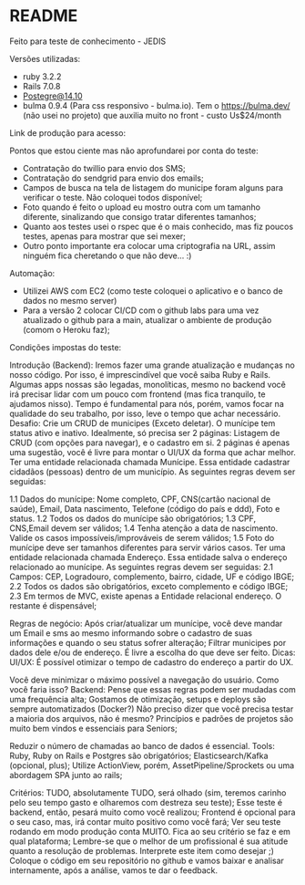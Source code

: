 # README

Feito para teste de conhecimento - JEDIS

Versões utilizadas:
- ruby 3.2.2
- Rails 7.0.8
- Postegre@14.10
- bulma 0.9.4 (Para css responsivo - bulma.io).  Tem o https://bulma.dev/ (não usei no projeto) que auxilia muito no front - custo Us$24/month


Link de produção para acesso:

Pontos que estou ciente mas não aprofundarei por conta do teste:
- Contratação do twillio para envio dos SMS;
- Contratação do sendgrid para envio dos emails;
- Campos de busca na tela de listagem do municipe foram alguns para verificar o teste. Não coloquei todos disponível;
- Foto quando é feito o upload eu mostro outra com um tamanho diferente, sinalizando que consigo tratar diferentes tamanhos;
- Quanto aos testes usei o rspec que é o mais conhecido, mas fiz poucos testes, apenas para mostrar que sei mexer;
- Outro ponto importante era colocar uma criptografia na URL, assim ninguém fica cheretando o que não deve... :)


Automação:
- Utilizei AWS com EC2 (como teste coloquei o aplicativo e o banco de dados no mesmo server)
- Para a versão 2 colocar CI/CD com o github labs para uma vez atualizado o github para a main, atualizar o ambiente de produção (comom o Heroku faz);






Condições impostas do teste:

Introdução (Backend): Iremos fazer uma grande atualização e mudanças no nosso código. Por isso, é imprescindível que você saiba Ruby e Rails. Algumas apps nossas são legadas, monolíticas, mesmo no backend você irá precisar lidar com um pouco com frontend (mas fica tranquilo, te ajudamos nisso). Tempo é fundamental para nós, porém, vamos focar na qualidade do seu trabalho, por isso, leve o tempo que achar necessário. Desafio: Crie um CRUD de municipes (Exceto deletar). O munícipe tem status ativo e inativo. Idealmente, só precisa ser 2 páginas: Listagem de CRUD (com opções para navegar), e o cadastro em si. 2 páginas é apenas uma sugestão, você é livre para montar o UI/UX da forma que achar melhor. Ter uma entidade relacionada chamada Munícipe. Essa entidade cadastrar cidadãos (pessoas) dentro de um município. As seguintes regras devem ser seguidas:

1.1 Dados do munícipe: Nome completo, CPF, CNS(cartão nacional de saúde), Email, Data nascimento, Telefone (código do país e ddd), Foto e status. 1.2 Todos os dados do munícipe são obrigatórios; 1.3 CPF, CNS,Email devem ser válidos; 1.4 Tenha atenção a data de nascimento. Valide os casos impossíveis/improváveis de serem válidos; 1.5 Foto do munícipe deve ser tamanhos diferentes para servir vários casos. Ter uma entidade relacionada chamada Endereço. Essa entidade salva o endereço relacionado ao munícipe. As seguintes regras devem ser seguidas: 2.1 Campos: CEP, Logradouro, complemento, bairro, cidade, UF e código IBGE; 2.2 Todos os dados são obrigatórios, exceto complemento e código IBGE; 2.3 Em termos de MVC, existe apenas a Entidade relacional endereço. O restante é dispensável;

Regras de negócio: Após criar/atualizar um munícipe, você deve mandar um Email e sms ao mesmo informando sobre o cadastro de suas informações e quando o seu status sofrer alteração; Filtrar municipes por dados dele e/ou de endereço. É livre a escolha do que deve ser feito. Dicas: UI/UX: É possível otimizar o tempo de cadastro do endereço a partir do UX.

Você deve minimizar o máximo possível a navegação do usuário. Como você faria isso? Backend: Pense que essas regras podem ser mudadas com uma frequência alta; Gostamos de otimização, setups e deploys são sempre automatizados (Docker?) Não preciso dizer que você precisa testar a maioria dos arquivos, não é mesmo? Princípios e padrões de projetos são muito bem vindos e essenciais para Seniors;

Reduzir o número de chamadas ao banco de dados é essencial. Tools: Ruby, Ruby on Rails e Postgres são obrigatórios; Elasticsearch/Kafka (opcional, plus); Utilize ActionView, porém, AssetPipeline/Sprockets ou uma abordagem SPA junto ao rails;

Critérios: TUDO, absolutamente TUDO, será olhado (sim, teremos carinho pelo seu tempo gasto e olharemos com destreza seu teste); Esse teste é backend, então, pesará muito como você realizou; Frontend é opcional para o seu caso, mas, irá contar muito positivo como você fará; Ver seu teste rodando em modo produção conta MUITO. Fica ao seu critério se faz e em qual plataforma; Lembre-se que o melhor de um profissional é sua atitude quanto a resolução de problemas. Interprete este item como desejar ;) Coloque o código em seu repositório no github e vamos baixar e analisar internamente, após a análise, vamos te dar o feedback.